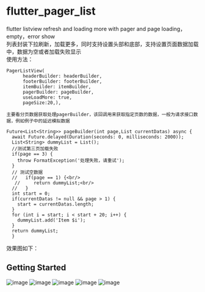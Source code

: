 ﻿# flutter_pager_list
flutter listview refresh and loading more with pager and page loading，empty，error show 
<br/>
列表封装下拉刷新，加载更多，同时支持设置头部和底部，支持设置页面数据加载中，数据为空或者加载失败显示
<br/>
使用方法：<br/>

    PagerListView(
          headerBuilder: headerBuilder,
          footerBuilder: footerBuilder,
          itemBuilder: itemBuilder,
          pagerBuilder: pageBuilder,
          useLoadMore: true,
          pageSize:20,),
          
    主要看分页数据获取处理pagerBuilder，该回调用来获取指定页数的数据，一般为请求接口数据，例如例子中的延迟模拟数据
    
    Future<List<String>> pageBuilder(int page,List currentDatas) async {
      await Future.delayed(Duration(seconds: 0, milliseconds: 2000));
      List<String> dummyList = List();
      //测试第三页加载失败
      if(page == 3) {
        throw FormatException('处理失败，请重试');
      }
      // 测试空数据
      //   if(page == 1) {<br/>
       //     return dummyList;<br/>
      //   }
      int start = 0;
      if(currentDatas != null && page > 1) {
        start = currentDatas.length;
      }
      for (int i = start; i < start + 20; i++) {
        dummyList.add('Item $i');
      }
      return dummyList;
      }
        
        
        
效果图如下：<br/>

## Getting Started
![image](https://img-blog.csdnimg.cn/20200622145717550.png)
![image](https://img-blog.csdnimg.cn/20200622145717597.png)
![image](https://img-blog.csdnimg.cn/20200622145717693.png)
![image](https://img-blog.csdnimg.cn/20200622145717696.png)
![image](https://img-blog.csdnimg.cn/20200622145717694.png)
